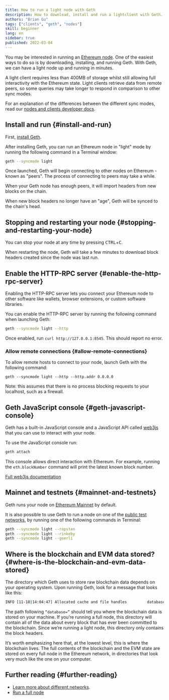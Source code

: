 ```yaml
---
title: How to run a light node with Geth
description: How to download, install and run a lightclient with Geth.
authors: "Brian Gu"
tags: ["clients", "geth", "nodes"]
skill: beginner
lang: en
sidebar: true
published: 2022-03-04
---
```


You may be interested in running an [Ethereum node](/developers/docs/nodes-and-clients/). One of the easiest ways to do so is by downloading, installing, and running Geth. With Geth, we can have a light node up and running in minutes.

A light client requires less than 400MB of storage whilst still allowing full interactivity with the Ethereum state. Light clients retrieve data from remote peers, so some queries may take longer to respond in comparison to other sync modes.

For an explanation of the differences between the different sync modes, read our [nodes and clients developer docs](/developers/docs/nodes-and-clients/#node-types).

## Install and run {#install-and-run}

First, [install Geth](https://geth.ethereum.org/docs/install-and-build/installing-geth).

After installing Geth, you can run an Ethereum node in "light" mode by running the following command in a Terminal window:

```bash
geth --syncmode light
```

Once launched, Geth will begin connecting to other nodes on Ethereum - known as "peers". The process of connecting to peers may take a while.

When your Geth node has enough peers, it will import headers from new blocks on the chain.

When new block headers no longer have an "age", Geth will be synced to the chain's head.

## Stopping and restarting your node {#stopping-and-restarting-your-node}

You can stop your node at any time by pressing <kbd>CTRL</kbd>+<kbd>C</kbd>.

When restarting the node, Geth will take a few minutes to download block headers created since the node was last run.

## Enable the HTTP-RPC server {#enable-the-http-rpc-server}

Enabling the HTTP-RPC server lets you connect your Ethereum node to other software like wallets, browser extensions, or custom software libraries.

You can enable the HTTP-RPC server by running the following command when launching Geth:

```bash
geth --syncmode light --http
```

Once enabled, run `curl http://127.0.0.1:8545`. This should report no error.

### Allow remote connections {#allow-remote-connections}

To allow remote hosts to connect to your node, launch Geth with the following command:

```
geth --syncmode light --http --http.addr 0.0.0.0
```

Note: this assumes that there is no process blocking requests to your localhost, such as a firewall.

## Geth JavaScript console {#geth-javascript-console}

Geth has a built-in JavaScript console and a JavaScript API called [web3js](https://github.com/ethereum/web3.js/) that you can use to interact with your node.

To use the JavaScript console run:

```bash
geth attach
```

This console allows direct interaction with Ethereum. For example, running the `eth.blockNumber` command will print the latest known block number.

[Full web3js documentation](http://web3js.readthedocs.io/)

## Mainnet and testnets {#mainnet-and-testnets}

Geth runs your node on [Ethereum Mainnet](/glossary/#mainnet/) by default.

It is also possible to use Geth to run a node on one of the [public test networks](/networks/#testnets/), by running one of the following commands in Terminal:

```bash
geth --syncmode light --ropsten
geth --syncmode light --rinkeby
geth --syncmode light --goerli
```

## Where is the blockchain and EVM data stored? {#where-is-the-blockchain-and-evm-data-stored}

The directory which Geth uses to store raw blockchain data depends on your operating system. Upon running Geth, look for a message that looks like this:

```bash
INFO [11-18|14:04:47] Allocated cache and file handles         database=/Users/bgu/Library/Ethereum/testnet/geth/lightchaindata cache=768 handles=128
```

The path following `“database=”` should tell you where the blockchain data is stored on your machine. If you’re running a full node, this directory will contain all of the data about every block that has ever been committed to the blockchain. Since we’re running a light node, this directory only contains the block headers.

It’s worth emphasizing here that, at the lowest level, this is where the blockchain lives. The full contents of the blockchain and the EVM state are stored on every full node in the Ethereum network, in directories that look very much like the one on your computer.

## Further reading {#further-reading}

- [Learn more about different networks](/developers/docs/networks/).
- [Run a full node](/run-a-node/)
